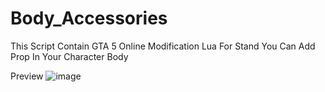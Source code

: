 # Body_Accessories

This Script Contain GTA 5 Online Modification Lua For Stand You Can Add Prop In Your Character Body

Preview
![image](https://github.com/user-attachments/assets/ea03f79b-3040-4eac-b2c6-747a98e7a049)


